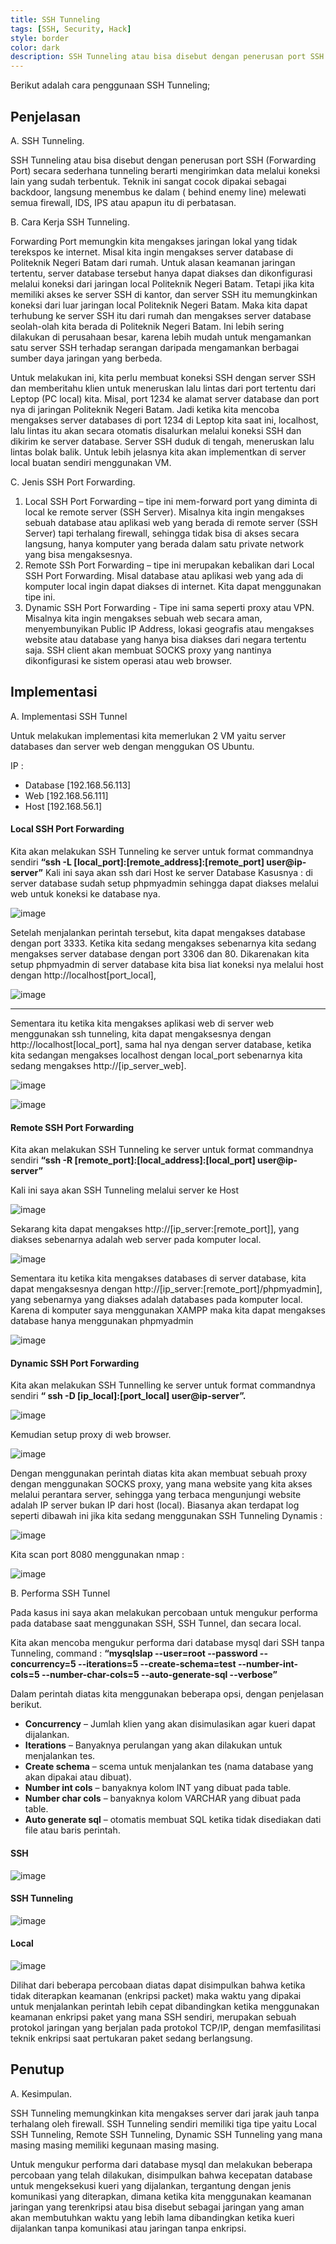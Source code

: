 ```yaml
---
title: SSH Tunneling
tags: [SSH, Security, Hack]
style: border
color: dark
description: SSH Tunneling atau bisa disebut dengan penerusan port SSH (Forwarding Port) secara sederhana tunneling berarti mengirimkan data melalui koneksi lain yang sudah terbentuk. Teknik ini sangat cocok dipakai sebagai backdoor, langsung menembus ke dalam ( behind enemy line) melewati semua firewall, IDS, IPS atau apapun itu di perbatasan.
---
```


Berikut adalah cara penggunaan SSH Tunneling;

## Penjelasan

A. SSH Tunneling.

SSH Tunneling atau bisa disebut dengan penerusan port SSH (Forwarding Port) secara sederhana tunneling berarti mengirimkan data melalui koneksi lain yang sudah terbentuk. Teknik ini sangat cocok dipakai sebagai backdoor, langsung menembus ke dalam ( behind enemy line) melewati semua firewall, IDS, IPS atau apapun itu di perbatasan.

B. Cara Kerja SSH Tunneling.

Forwarding Port memungkin kita mengakses jaringan lokal yang tidak terekspos ke internet. Misal kita ingin mengakses server database di Politeknik Negeri Batam dari rumah. Untuk alasan keamanan jaringan tertentu, server database tersebut hanya dapat diakses dan dikonfigurasi melalui koneksi dari jaringan local Politeknik Negeri Batam. Tetapi jika kita memiliki akses ke server SSH di kantor, dan server SSH itu memungkinkan koneksi dari luar jaringan local Politeknik Negeri Batam. Maka kita dapat terhubung ke server SSH itu dari rumah dan mengakses server database seolah-olah kita berada di Politeknik Negeri Batam. Ini lebih sering dilakukan di perusahaan besar, karena lebih mudah untuk mengamankan satu server SSH terhadap serangan daripada mengamankan berbagai sumber daya jaringan yang berbeda.

Untuk melakukan ini, kita perlu membuat koneksi SSH dengan server SSH dan memberitahu klien untuk meneruskan lalu lintas dari port tertentu dari Leptop (PC local) kita. Misal, port 1234 ke alamat server database dan port nya di jaringan Politeknik Negeri Batam. Jadi ketika kita mencoba mengakses server databases di port 1234 di Leptop kita saat ini, localhost, lalu lintas itu akan secara otomatis disalurkan melalui koneksi SSH dan dikirim ke server database. Server SSH duduk di tengah, meneruskan lalu lintas bolak balik. Untuk lebih jelasnya kita akan implementkan di server local buatan sendiri menggunakan VM.

C. Jenis SSH Port Forwarding.

1. Local SSH Port Forwarding – tipe ini mem-forward port yang diminta di local ke remote server (SSH Server). Misalnya kita ingin mengakses sebuah database atau aplikasi web yang berada di remote server (SSH Server) tapi terhalang firewall, sehingga tidak bisa di akses secara langsung, hanya komputer yang berada dalam satu private network yang bisa mengaksesnya.
2. Remote SSh Port Forwarding – tipe ini merupakan kebalikan dari Local SSH Port Forwarding. Misal database atau aplikasi web yang ada di komputer local ingin dapat diakses di internet. Kita dapat menggunakan tipe ini.
3. Dynamic SSH Port Forwarding - Tipe ini sama seperti proxy atau VPN. Misalnya kita ingin mengakses sebuah web secara aman, menyembunyikan Public IP Address, lokasi geografis atau mengakses website atau database yang hanya bisa diakses dari negara tertentu saja. SSH client akan membuat SOCKS proxy yang nantinya dikonfigurasi ke sistem operasi atau web browser.


## Implementasi

A.	Implementasi SSH Tunnel

Untuk melakukan implementasi kita memerlukan 2 VM yaitu server databases dan server web dengan menggukan OS Ubuntu. 

IP :
-	Database [192.168.56.113]
-	Web [192.168.56.111]
-	Host [192.168.56.1]
	

#### Local SSH Port Forwarding

Kita akan melakukan SSH Tunneling ke server untuk format commandnya sendiri **“ssh -L [local_port]:[remote_address]:[remote_port] user@ip-server”** 
Kali ini saya akan ssh dari Host ke server Database
Kasusnya : di server database sudah setup phpmyadmin sehingga dapat diakses melalui web untuk koneksi ke database nya.

![image](https://user-images.githubusercontent.com/94363381/211854813-0952cf76-f1de-497f-887f-b58fb8ca51ab.png)



Setelah menjalankan perintah tersebut, kita dapat mengakses database dengan port 3333. Ketika kita sedang mengakses sebenarnya kita sedang mengakses server database dengan port 3306 dan 80. Dikarenakan kita setup phpmyadmin di server database kita bisa liat koneksi nya melalui host dengan http://localhost[port_local], 

![image](https://user-images.githubusercontent.com/94363381/211854869-f8e0d4d9-1d1b-40cb-88fc-194c5d599f57.png)

___

Sementara itu ketika kita mengakses aplikasi web di server web menggunakan ssh tunneling, kita dapat mengaksesnya dengan http://localhost[local_port], sama hal nya dengan server database, ketika kita sedangan mengakses localhost dengan local_port sebenarnya kita sedang mengakses http://[ip_server_web].

![image](https://user-images.githubusercontent.com/94363381/211843590-f0caef3f-af6c-46c6-ab82-8f623b453bf1.png)

![image](https://user-images.githubusercontent.com/94363381/211844195-34620cb7-20d3-4dcb-aa53-c72091f6dc6d.png)



#### Remote SSH Port Forwarding

Kita akan melakukan SSH Tunneling ke server untuk format commandnya sendiri **“ssh -R [remote_port]:[local_address]:[local_port] user@ip-server”**

Kali ini saya akan SSH Tunneling melalui server ke Host

![image](https://user-images.githubusercontent.com/94363381/211844634-b3274050-2e48-4af3-9d07-466549642495.png)


Sekarang kita dapat mengakses http://[ip_server:[remote_port]], yang diakses sebenarnya adalah web server pada komputer local.

![image](https://user-images.githubusercontent.com/94363381/211845062-29401500-8054-471e-9a53-81019bf8aa61.png)


Sementara itu ketika kita mengakses databases di server database, kita dapat mengaksesnya dengan http://[ip_server:[remote_port]/phpmyadmin], yang sebenarnya yang diakses adalah databases pada komputer local.
Karena di komputer saya menggunakan XAMPP maka kita dapat mengakses database hanya menggunakan phpmyadmin 

![image](https://user-images.githubusercontent.com/94363381/211845134-ad207c5a-a374-43b4-b8d7-81525a96a5e3.png)



#### Dynamic SSH Port Forwarding

Kita akan melakukan SSH Tunnelling ke server untuk format commandnya sendiri **“ ssh -D [ip_local]:[port_local] user@ip-server”.**

![image](https://user-images.githubusercontent.com/94363381/211845061-271ba50a-9c8b-46d1-98b4-e0c3c7aeaff4.png)

Kemudian setup proxy di web browser.

![image](https://user-images.githubusercontent.com/94363381/211845224-542dcab7-d403-460e-9dab-d67f9b8610fc.png)

Dengan menggunakan perintah diatas kita akan membuat sebuah proxy dengan menggunakan SOCKS proxy, yang mana website yang kita akses melalui perantara server, sehingga yang terbaca mengunjungi website adalah IP server bukan IP dari host (local).
Biasanya akan terdapat log seperti dibawah ini jika kita sedang menggunakan SSH Tunneling Dynamis :

![image](https://user-images.githubusercontent.com/94363381/211845410-19960544-ad37-4d5d-b9df-b8f14d98afe0.png)

Kita scan port 8080 menggunakan nmap :

![image](https://user-images.githubusercontent.com/94363381/211845322-3bbf433d-4814-4b3c-aaaa-0c972aac0e3b.png)




B.	Performa SSH Tunnel

Pada kasus ini saya akan melakukan percobaan untuk mengukur performa pada database saat menggunakan SSH, SSH Tunnel, dan secara local. 

Kita akan mencoba mengukur performa dari database mysql dari SSH tanpa Tunneling, command : **“mysqlslap --user=root --password --concurrency=5 --iterations=5 --create-schema=test --number-int-cols=5 --number-char-cols=5 --auto-generate-sql --verbose”**

Dalam perintah diatas kita menggunakan beberapa opsi, dengan penjelasan berikut.
-	**Concurrency** – Jumlah klien yang akan disimulasikan agar kueri dapat dijalankan.
-	**Iterations** – Banyaknya perulangan yang akan dilakukan untuk menjalankan tes.
-	**Create schema** – scema untuk menjalankan tes (nama database yang akan dipakai atau dibuat).
-	**Number int cols** – banyaknya kolom INT yang dibuat pada table.
-	**Number char cols** – banyaknya kolom VARCHAR yang dibuat pada table.
-	**Auto generate sql** – otomatis membuat SQL ketika tidak disediakan dati file atau baris perintah.

#### SSH

![image](https://user-images.githubusercontent.com/94363381/211846261-39f64ffc-c3aa-4a65-b9ef-cbb7e21acc1a.png)

#### SSH Tunneling

![image](https://user-images.githubusercontent.com/94363381/211846323-adae772a-f240-410c-bd4c-cced0e267081.png)

#### Local

![image](https://user-images.githubusercontent.com/94363381/211846400-31853b5a-0eef-4b3c-9b57-0f31ed98fc72.png)

Dilihat dari beberapa percobaan diatas dapat disimpulkan bahwa ketika tidak diterapkan keamanan (enkripsi packet) maka waktu yang dipakai untuk menjalankan perintah lebih cepat dibandingkan ketika menggunakan keamanan enkripsi paket yang mana SSH sendiri, merupakan sebuah protokol jaringan yang berjalan pada protokol TCP/IP, dengan memfasilitasi teknik enkripsi saat pertukaran paket sedang berlangsung. 




## Penutup

A.	Kesimpulan.

SSH Tunneling memungkinkan kita mengakses server dari jarak jauh tanpa terhalang oleh firewall. SSH Tunneling sendiri memiliki tiga tipe yaitu Local SSH Tunneling, Remote SSH Tunneling, Dynamic SSH Tunneling yang mana masing masing memiliki kegunaan masing masing.

Untuk mengukur performa dari database mysql dan melakukan beberapa percobaan yang telah dilakukan, disimpulkan bahwa kecepatan database untuk mengeksekusi kueri yang dijalankan, tergantung dengan jenis komunikasi yang diterapkan, dimana ketika kita menggunakan keamanan jaringan yang terenkripsi atau bisa disebut sebagai jaringan yang aman akan membutuhkan waktu yang lebih lama dibandingkan ketika kueri dijalankan tanpa komunikasi atau jaringan tanpa enkripsi.
